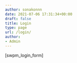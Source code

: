 ```yaml
---
author: sonakonnn
date: 2021-07-06 17:31:34+00:00
draft: false
title: Login
type: page
url: /login/
author:
- Admin
---
```


[swpm_login_form]
